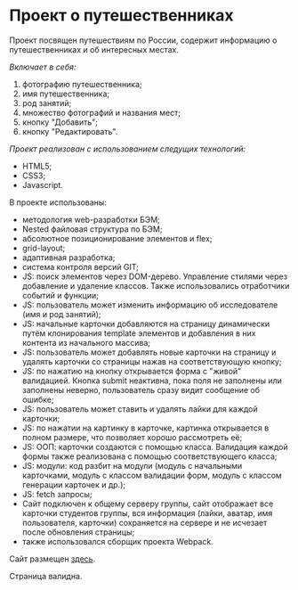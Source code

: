 # Проект о путешественниках

Проект посвящен путешествиям по России, содержит информацию о путешественниках и об интересных местах.
 
*Включает в себя:* 
1. фотографию путешественника; 
2. имя путешественника; 
3. род занятий; 
4. множество фотографий и названия мест; 
5. кнопку "Добавить"; 
6. кнопку "Редактировать".
 
*Проект реализован с использованием следущих технологий:* 
* HTML5; 
* CSS3; 
* Javascript. 
 
В проекте использованы: 
 
* методология web-разработки БЭМ; 
* Nested файловая структура по БЭМ; 
* абсолютное позиционирование элементов и flex; 
* grid-layout; 
* адаптивная разработка; 
* система контроля версий GIT; 
* JS: поиск элементов через DOM-дерево. Управление стилями через добавление и удаление классов. Также использовались отработчики событий и функции; 
* JS: пользователь может изменить информацию об исследователе (имя и род занятий); 
* JS: начальные карточки добавляются на страницу динамически путём клонирования template элементов и добавления в них контента из начального массива; 
* JS: пользователь может добавлять новые карточки на страницу и удалять карточки со страницы нажав на соответствующую кнопку; 
* JS: по нажатию на кнопку открывается форма с "живой" валидацией. Кнопка submit неактивна, пока поля не заполнены или заполнены неверно, пользователь сразу видит сообщение об ошибке; 
* JS: пользователь может ставить и удалять лайки для каждой карточки; 
* JS: по нажатии на картинку в карточке, картинка открывается в полном размере, что позволяет хорошо рассмотреть её; 
* JS: ООП: карточки создаются с помощью класса. Валидация каждой формы также реализована с помощью соответствующего класса; 
* JS: модули: код разбит на модули (модуль с начальными карточками, модуль с классом валидации форм, модуль с классом генерации карточек и др.);
* JS: fetch запросы;
* Сайт подключен к общему серверу группы, сайт отображает все карточки студентов группы, вся информация (лайки, аватар, имя пользователя, карточки) сохраняется на сервере и не исчезает после обновления страницы;
* также использовался сборщик проекта Webpack. 
 
Сайт размещен [здесь](https://konstantin-khoroshilov.github.io/mesto/).
 
Страница валидна.

